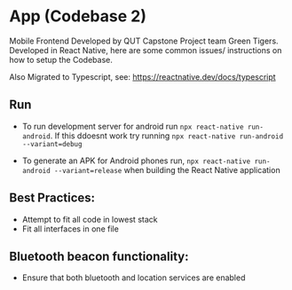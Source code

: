# App (Codebase 2)
Mobile Frontend Developed by QUT Capstone Project team Green Tigers.
Developed in React Native, here are some common issues/ instructions on how to setup the Codebase.

Also Migrated to Typescript, see: https://reactnative.dev/docs/typescript

## Run 
* To run development server for android run ```npx react-native run-android```. If this ddoesnt work try running ```npx react-native run-android --variant=debug```

* To generate an APK for Android phones run, ```npx react-native run-android --variant=release``` when building the React Native application


## Best Practices: 
* Attempt to fit all code in lowest stack
* Fit all interfaces in one file

## Bluetooth beacon functionality:
* Ensure that both bluetooth and location services are enabled 